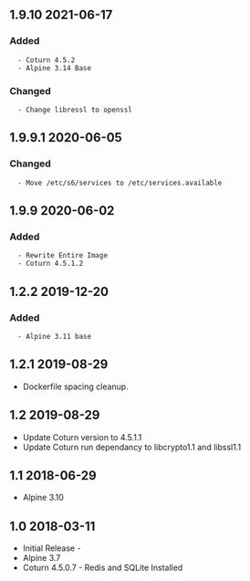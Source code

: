 ## 1.9.10 2021-06-17 <dave at tiredofit dot ca>

   ### Added
      - Coturn 4.5.2
      - Alpine 3.14 Base

   ### Changed
      - Change libressl to openssl


## 1.9.9.1 2020-06-05 <dave at tiredofit dot ca>

   ### Changed
      - Move /etc/s6/services to /etc/services.available


## 1.9.9 2020-06-02 <dave at tiredofit dot ca>

   ### Added
      - Rewrite Entire Image
      - Coturn 4.5.1.2

## 1.2.2 2019-12-20 <dave at tiredofit dot ca>

   ### Added
      - Alpine 3.11 base

## 1.2.1 2019-08-29 <edisonlee at selfdesign dot org>

* Dockerfile spacing cleanup.

## 1.2 2019-08-29 <edisonlee at selfdesign dot org>

* Update Coturn version to 4.5.1.1
* Update Coturn run dependancy to libcrypto1.1 and libssl1.1

## 1.1 2018-06-29 <dave at tiredofit dot ca>

* Alpine 3.10

## 1.0 2018-03-11 <dave at tiredofit dot ca>

* Initial Release - 
* Alpine 3.7
* Coturn 4.5.0.7 - Redis and SQLite Installed

